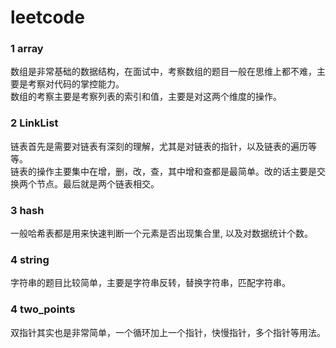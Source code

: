 # leetcode
### 1	array
数组是非常基础的数据结构，在面试中，考察数组的题目一般在思维上都不难，主要是考察对代码的掌控能力。<br>
数组的考察主要是考察列表的索引和值，主要是对这两个维度的操作。<br>

### 2	LinkList
链表首先是需要对链表有深刻的理解，尤其是对链表的指针，以及链表的遍历等等。<br>
链表的操作主要集中在增，删，改，查，其中增和查都是最简单。改的话主要是交换两个节点。最后就是两个链表相交。<br>

### 3	hash
一般哈希表都是用来快速判断一个元素是否出现集合里, 以及对数据统计个数。<br>

### 4	string
字符串的题目比较简单，主要是字符串反转，替换字符串，匹配字符串。<br>

### 4	two_points
双指针其实也是非常简单，一个循环加上一个指针，快慢指针，多个指针等用法。<br>

